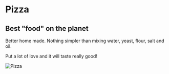 # Pizza

## Best "food" on the planet

Better home made. Nothing simpler than mixing water, yeast, flour, salt and oil.

Put a lot of love and it will taste really good!


![Pizza](https://www.silviocicchi.com/pizzachef/pizza-alla-romana-ricetta-della-scrocchiarella/?lang=en)